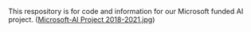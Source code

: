 This respository is for code and information for our Microsoft funded AI project.
 ([Microsoft-AI Project 2018-2021.jpg](https://github.com/jamal833/AIforEarth-MicrosoftProject/blob/main/Microsoft-AI%20Project%202018-2021.jpg))
